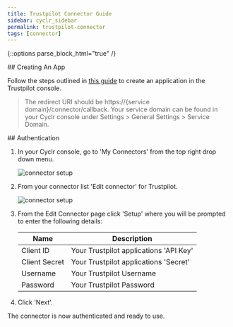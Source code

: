 ```yaml
---
title: Trustpilot Connector Guide
sidebar: cyclr_sidebar
permalink: trustpilot-connector
tags: [connector]
---
```

{::options parse_block_html="true" /}
<section class="card">
## Creating An App

Follow the steps outlined in [this guide](https://support.trustpilot.com/hc/en-us/articles/207309867-Getting-started-with-Trustpilot-s-APIs#create-manage-applications-3) to create an application in the Trustpilot console.

> The redirect URI should be https://{service domain}/connector/callback. Your service domain can be found in your Cyclr console under Settings > General Settings > Service Domain.


</section>
<section class="card">
## Authentication

1. In your Cyclr console, go to 'My Connectors' from the top right drop down menu.

   ![connector setup](./trustpilot_1.png)

2. From your connector list 'Edit connector' for Trustpilot.

   ![connector setup](./trustpilot_2.png)

3. From the Edit Connector page click 'Setup' where you will be prompted to enter the following details:

   | Name          | Description                            |
   | ------------- | -------------------------------------- |
   | Client ID     | Your Trustpilot applications 'API Key' |
   | Client Secret | Your Trustpilot applications 'Secret'  |
   | Username      | Your Trustpilot Username               |
   | Password      | Your Trustpilot Password               |

4. Click 'Next'.

The connector is now authenticated and ready to use.


</section>
